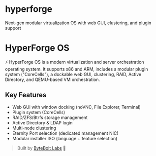 # hyperforge
Next-gen modular virtualization OS with web GUI, clustering, and plugin support


# HyperForge OS

⚡ HyperForge OS is a modern virtualization and server orchestration operating system. It supports x86 and ARM, includes a modular plugin system ("CoreCells"), a dockable web GUI, clustering, RAID, Active Directory, and QEMU-based VM orchestration.

## Key Features

- Web GUI with window docking (noVNC, File Explorer, Terminal)
- Plugin system (CoreCells)
- RAID/ZFS/Btrfs storage management
- Active Directory & LDAP login
- Multi-node clustering
- Eternity Port selection (dedicated management NIC)
- Modular installer ISO (language + feature selection)

> Built by [ByteBolt Labs](https://github.com/sectersion) 🚀
